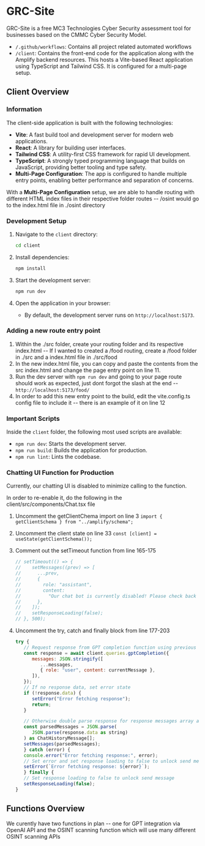 # GRC-Site

GRC-Site is a free MC3 Technologies Cyber Security assessment tool for businesses based on the CMMC Cyber Security Model.

- `/.github/workflows`: Contains all project related automated workflows
- `/client`: Contains the front-end code for the application along with the Amplify backend resources. This hosts a Vite-based React application using TypeScript and Tailwind CSS. It is configured for a multi-page setup.

## Client Overview

### Information

The client-side application is built with the following technologies:

- **Vite**: A fast build tool and development server for modern web applications.
- **React**: A library for building user interfaces.
- **Tailwind CSS**: A utility-first CSS framework for rapid UI development.
- **TypeScript**: A strongly typed programming language that builds on JavaScript, providing better tooling and type safety.
- **Multi-Page Configuration**: The app is configured to handle multiple entry points, enabling better performance and separation of concerns.

With a **Multi-Page Configuration** setup, we are able to handle routing with different HTML index files in their respective folder routes -- /osint would go to the index.html file in ./osint directory

### Development Setup

1. Navigate to the `client` directory:

   ```bash
   cd client
   ```

2. Install dependencies:

   ```bash
   npm install
   ```

3. Start the development server:

   ```bash
   npm run dev
   ```

4. Open the application in your browser:
   - By default, the development server runs on `http://localhost:5173`.

### Adding a new route entry point

1. Within the ./src folder, create your routing folder and its respective index.html -- If I wanted to created a /food routing, create a /food folder in ./src and a index.html file in ./src/food
2. In the new index.html file, you can copy and paste the contents from the src index.html and change the page entry point on line 11.
3. Run the dev server with `npm run dev` and going to your page route should work as expected, just dont forgot the slash at the end -- `http://localhost:5173/food/`
4. In order to add this new entry point to the build, edit the vite.config.ts config file to include it -- there is an example of it on line 12

### Important Scripts

Inside the `client` folder, the following most used scripts are available:

- `npm run dev`: Starts the development server.
- `npm run build`: Builds the application for production.
- `npm run lint`: Lints the codebase.

### Chatting UI Function for Production

Currently, our chatting UI is disabled to minimize calling to the function.

In order to re-enable it, do the following in the client/src/components/Chat.tsx file

1. Uncomment the getClientChema import on line 3 `import { getClientSchema } from "../amplify/schema";`
2. Uncomment the client state on line 33 `const [client] = useState(getClientSchema());`
3. Comment out the setTimeout function from line 165-175
   ```javaScript
   // setTimeout(() => {
   //    setMessages((prev) => [
   //      ...prev,
   //      {
   //        role: "assistant",
   //        content:
   //          "Our chat bot is currently disabled! Please check back later.",
   //      },
   //    ]);
   //    setResponseLoading(false);
   // }, 500);
   ```
4. Uncomment the try, catch and finally block from line 177-203

   ```javaScript
   try {
      // Request response from GPT completion function using previous currentMessages copy
      const response = await client.queries.gptCompletion({
         messages: JSON.stringify([
            ...messages,
            { role: "user", content: currentMessage },
         ]),
      });
      // If no response data, set error state
      if (!response.data) {
         setError("Error fetching response");
         return;
      }

      // Otherwise double parse response for response messages array and set messages state
      const parsedMessages = JSON.parse(
         JSON.parse(response.data as string)
      ) as ChatHistoryMessage[];
      setMessages(parsedMessages);
      } catch (error) {
      console.error("Error fetching response:", error);
      // Set error and set response loading to false to unlock send message
      setError(`Error fetching response: ${error}`);
      } finally {
      // Set response loading to false to unlock send message
      setResponseLoading(false);
   }
   ```

## Functions Overview

We curently have two functions in plan -- one for GPT integration via OpenAI API and the OSINT scanning function which will use many different OSINT scanning APIs
